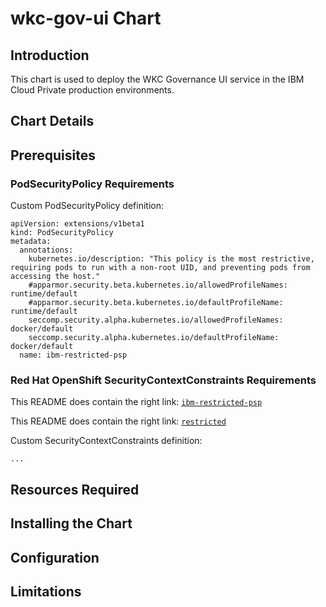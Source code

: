 # wkc-gov-ui Chart

## Introduction

This chart is used to deploy the WKC Governance UI service in the IBM Cloud Private production environments.

## Chart Details

## Prerequisites

### PodSecurityPolicy Requirements

Custom PodSecurityPolicy definition:

```
apiVersion: extensions/v1beta1
kind: PodSecurityPolicy
metadata:
  annotations:
    kubernetes.io/description: "This policy is the most restrictive, requiring pods to run with a non-root UID, and preventing pods from accessing the host."
    #apparmor.security.beta.kubernetes.io/allowedProfileNames: runtime/default
    #apparmor.security.beta.kubernetes.io/defaultProfileName: runtime/default
    seccomp.security.alpha.kubernetes.io/allowedProfileNames: docker/default
    seccomp.security.alpha.kubernetes.io/defaultProfileName: docker/default
  name: ibm-restricted-psp
```

### Red Hat OpenShift SecurityContextConstraints Requirements

This README does contain the right link: [`ibm-restricted-psp`](https://ibm.biz/cpkspec-psp)

This README does contain the right link: [`restricted`](https://ibm.biz/cpkspec-scc)

Custom SecurityContextConstraints definition:
```
...
```

## Resources Required

## Installing the Chart

## Configuration

## Limitations

